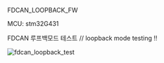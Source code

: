 FDCAN_LOOPBACK_FW

MCU: stm32G431

FDCAN 루프백모드 테스트 // loopback mode testing !!

![fdcan_loopback_test](https://github.com/iron28/FDCAN_LOOPBACK_FW/assets/40541657/51f91ac5-4411-41c4-8af3-9de4c4f3948a)
